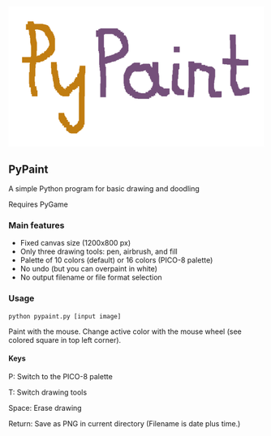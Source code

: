 ![logo](https://github.com/mdoege/PyPaint/raw/master/logo.png "PyPaint logo")

## PyPaint

A simple Python program for basic drawing and doodling

Requires PyGame

### Main features

* Fixed canvas size (1200x800 px)
* Only three drawing tools: pen, airbrush, and fill
* Palette of 10 colors (default) or 16 colors (PICO-8 palette)
* No undo (but you can overpaint in white)
* No output filename or file format selection

### Usage

    python pypaint.py [input image]

Paint with the mouse. Change active color with the mouse wheel
(see colored square in top left corner).

#### Keys

P: Switch to the PICO-8 palette

T: Switch drawing tools

Space: Erase drawing

Return: Save as PNG in current directory (Filename is date plus time.)

